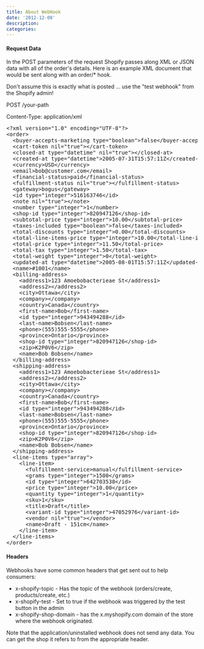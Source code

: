 ```yaml
---
title: About WebHook
date: '2012-12-08'
description:
categories:
---
```

<h4>Request Data</h4>
<p>In the POST parameters of the request Shopify passes along XML or JSON data with all of the order's details. Here is an example XML document that would be sent along with an order/* hook.<p>

<p>Don't assume this is exactly what is posted ... use the "test webhook" from the Shopify admin!</p>

<p>POST /your-path</p>
<p>Content-Type: application/xml</p>
<p><pre>
&lt?xml version="1.0" encoding="UTF-8"?&gt
&ltorder&gt
  &ltbuyer-accepts-marketing type="boolean"&gtfalse&lt/buyer-accepts-marketing&gt
  &ltcart-token nil="true"&gt&lt/cart-token&gt
  &ltclosed-at type="datetime" nil="true"&gt&lt/closed-at&gt
  &ltcreated-at type="datetime"&gt2005-07-31T15:57:11Z&lt/created-at&gt
  &ltcurrency&gtUSD&lt/currency&gt
  &ltemail&gtbob@customer.com&lt/email&gt
  &ltfinancial-status&gtpaid&lt/financial-status&gt
  &ltfulfillment-status nil="true"&gt&lt/fulfillment-status&gt
  &ltgateway&gtbogus&lt/gateway&gt
  &ltid type="integer"&gt516163746&lt/id&gt
  &ltnote nil="true"&gt&lt/note&gt
  &ltnumber type="integer"&gt1&lt/number&gt
  &ltshop-id type="integer"&gt820947126&lt/shop-id&gt
  &ltsubtotal-price type="integer"&gt10.00&lt/subtotal-price&gt
  &lttaxes-included type="boolean"&gtfalse&lt/taxes-included&gt
  &lttotal-discounts type="integer"&gt0.00&lt/total-discounts&gt
  &lttotal-line-items-price type="integer"&gt10.00&lt/total-line-items-price&gt
  &lttotal-price type="integer"&gt11.50&lt/total-price&gt
  &lttotal-tax type="integer"&gt1.50&lt/total-tax&gt
  &lttotal-weight type="integer"&gt0&lt/total-weight&gt
  &ltupdated-at type="datetime"&gt2005-08-01T15:57:11Z&lt/updated-at&gt
  &ltname&gt#1001&lt/name&gt
  &ltbilling-address&gt
    &ltaddress1&gt123 Amoebobacterieae St&lt/address1&gt
    &ltaddress2&gt&lt/address2&gt
    &ltcity&gtOttawa&lt/city&gt
    &ltcompany&gt&lt/company&gt
    &ltcountry&gtCanada&lt/country&gt
    &ltfirst-name&gtBob&lt/first-name&gt
    &ltid type="integer"&gt943494288&lt/id&gt
    &ltlast-name&gtBobsen&lt/last-name&gt
    &ltphone&gt(555)555-5555&lt/phone&gt
    &ltprovince&gtOntario&lt/province&gt
    &ltshop-id type="integer"&gt820947126&lt/shop-id&gt
    &ltzip&gtK2P0V6&lt/zip&gt
    &ltname&gtBob Bobsen&lt/name&gt
  &lt/billing-address&gt
  &ltshipping-address&gt
    &ltaddress1&gt123 Amoebobacterieae St&lt/address1&gt
    &ltaddress2&gt&lt/address2&gt
    &ltcity&gtOttawa&lt/city&gt
    &ltcompany&gt&lt/company&gt
    &ltcountry&gtCanada&lt/country&gt
    &ltfirst-name&gtBob&lt/first-name&gt
    &ltid type="integer"&gt943494288&lt/id&gt
    &ltlast-name&gtBobsen&lt/last-name&gt
    &ltphone&gt(555)555-5555&lt/phone&gt
    &ltprovince&gtOntario&lt/province&gt
    &ltshop-id type="integer"&gt820947126&lt/shop-id&gt
    &ltzip&gtK2P0V6&lt/zip&gt
    &ltname&gtBob Bobsen&lt/name&gt
  &lt/shipping-address&gt
  &ltline-items type="array"&gt
    &ltline-item&gt
      &ltfulfillment-service&gtmanual&lt/fulfillment-service&gt
      &ltgrams type="integer"&gt1500&lt/grams&gt
      &ltid type="integer"&gt642703538&lt/id&gt
      &ltprice type="integer"&gt10.00&lt/price&gt
      &ltquantity type="integer"&gt1&lt/quantity&gt
      &ltsku&gt1&lt/sku&gt
      &lttitle&gtDraft&lt/title&gt
      &ltvariant-id type="integer"&gt47052976&lt/variant-id&gt
      &ltvendor nil="true"&gt&lt/vendor&gt
      &ltname&gtDraft - 151cm&lt/name&gt
    &lt/line-item&gt
  &lt/line-items&gt
&lt/order&gt
</pre></p>

<h4>Headers</h4>
<p>Webhooks have some common headers that get sent out to help consumers:</p>
<ul>
<li>x-shopify-topic - Has the topic of the webhook (orders/create, products/create, etc.)</li>
<li>x-shopify-test - Set to true if the webhook was triggered by the test button in the admin</li>
<li>x-shopify-shop-domain - has the x.myshopify.com domain of the store where the webhook originated.</li>
</ul>
<p>Note that the application/uninstalled webhook does not send any data. You can get the shop it refers to from the appropriate header.</p>